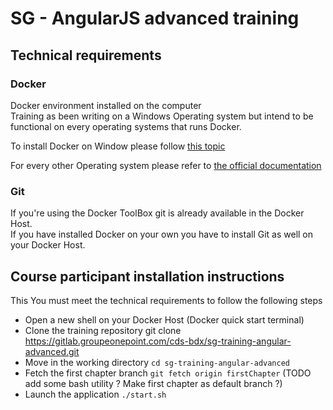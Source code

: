 # SG - AngularJS advanced training

## Technical requirements

### Docker
Docker environment installed on the computer  
Training as been writing on a Windows Operating system but intend to be functional on every operating systems that runs Docker. 

To install Docker on Window please follow [this topic](https://docs.docker.com/toolbox/toolbox_install_windows/#/step-2-install-docker-toolbox)

For every other Operating system please refer to [the official documentation](https://docs.docker.com/engine/installation/)

### Git
If you're using the Docker ToolBox git is already available in the Docker Host.  
If you have installed Docker on your own you have to install Git as well on your Docker Host.

## Course participant installation instructions

This 
You must meet the technical requirements to follow the following steps
- Open a new shell on your Docker Host (Docker quick start terminal)
- Clone the training repository git clone https://gitlab.groupeonepoint.com/cds-bdx/sg-training-angular-advanced.git
- Move in the working directory `cd sg-training-angular-advanced`
- Fetch the first chapter branch `git fetch origin firstChapter` (TODO add some bash utility ? Make first chapter as default branch ?)
- Launch the application `./start.sh`
